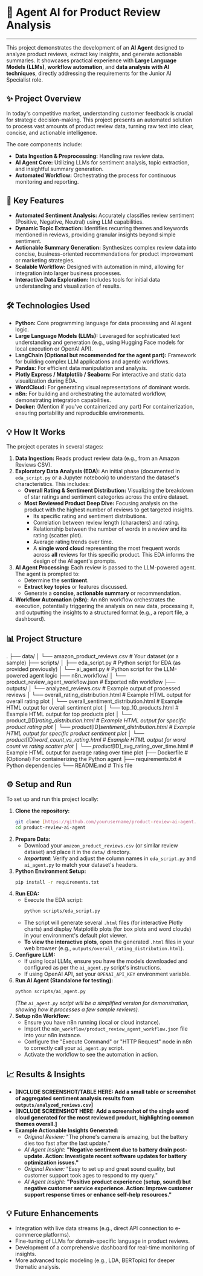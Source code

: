 # 🤖 Agent AI for Product Review Analysis

---

This project demonstrates the development of an **AI Agent** designed to analyze product reviews, extract key insights, and generate actionable summaries. It showcases practical experience with **Large Language Models (LLMs)**, **workflow automation**, and **data analysis with AI techniques**, directly addressing the requirements for the Junior AI Specialist role.

## ✨ Project Overview

In today's competitive market, understanding customer feedback is crucial for strategic decision-making. This project presents an automated solution to process vast amounts of product review data, turning raw text into clear, concise, and actionable intelligence.

The core components include:

* **Data Ingestion & Preprocessing:** Handling raw review data.
* **AI Agent Core:** Utilizing LLMs for sentiment analysis, topic extraction, and insightful summary generation.
* **Automated Workflow:** Orchestrating the process for continuous monitoring and reporting.

## 🚀 Key Features

* **Automated Sentiment Analysis:** Accurately classifies review sentiment (Positive, Negative, Neutral) using LLM capabilities.
* **Dynamic Topic Extraction:** Identifies recurring themes and keywords mentioned in reviews, providing granular insights beyond simple sentiment.
* **Actionable Summary Generation:** Synthesizes complex review data into concise, business-oriented recommendations for product improvement or marketing strategies.
* **Scalable Workflow:** Designed with automation in mind, allowing for integration into larger business processes.
* **Interactive Data Exploration:** Includes tools for initial data understanding and visualization of results.

## 🛠️ Technologies Used

* **Python:** Core programming language for data processing and AI agent logic.
* **Large Language Models (LLMs):** Leveraged for sophisticated text understanding and generation (e.g., using Hugging Face models for local execution or OpenAI API).
* **LangChain (Optional but recommended for the agent part):** Framework for building complex LLM applications and agentic workflows.
* **Pandas:** For efficient data manipulation and analysis.
* **Plotly Express / Matplotlib / Seaborn:** For interactive and static data visualization during EDA.
* **WordCloud:** For generating visual representations of dominant words.
* **n8n:** For building and orchestrating the automated workflow, demonstrating integration capabilities.
* **Docker:** (Mention if you've containerized any part) For containerization, ensuring portability and reproducible environments.

## 💡 How It Works

The project operates in several stages:

1.  **Data Ingestion:** Reads product review data (e.g., from an Amazon Reviews CSV).
2.  **Exploratory Data Analysis (EDA):** An initial phase (documented in `eda_script.py` or a Jupyter notebook) to understand the dataset's characteristics. This includes:
    * **Overall Rating & Sentiment Distribution:** Visualizing the breakdown of star ratings and sentiment categories across the entire dataset.
    * **Most Reviewed Product Deep Dive:** Focusing analysis on the product with the highest number of reviews to get targeted insights.
        * Its specific rating and sentiment distributions.
        * Correlation between review length (characters) and rating.
        * Relationship between the number of words in a review and its rating (scatter plot).
        * Average rating trends over time.
        * A **single word cloud** representing the most frequent words across **all** reviews for this specific product.
    This EDA informs the design of the AI agent's prompts.
3.  **AI Agent Processing:** Each review is passed to the LLM-powered agent. The agent is prompted to:
    * Determine the **sentiment**.
    * **Extract key topics** or features discussed.
    * Generate a **concise, actionable summary** or recommendation.
4.  **Workflow Automation (n8n):** An n8n workflow orchestrates the execution, potentially triggering the analysis on new data, processing it, and outputting the insights to a structured format (e.g., a report file, a dashboard).

## 📊 Project Structure

.
├── data/
│   └── amazon_product_reviews.csv  # Your dataset (or a sample)
├── scripts/
│   ├── eda_script.py               # Python script for EDA (as provided previously)
│   └── ai_agent.py                 # Python script for the LLM-powered agent logic
├── n8n_workflow/
│   └── product_review_agent_workflow.json # Exported n8n workflow
├── outputs/
│   └── analyzed_reviews.csv        # Example output of processed reviews
│   └── overall_rating_distribution.html # Example HTML output for overall rating plot
│   └── overall_sentiment_distribution.html # Example HTML output for overall sentiment plot
│   └── top_10_products.html        # Example HTML output for top products plot
│   └── product_[ID]_rating_distribution.html # Example HTML output for specific product rating plot
│   └── product_[ID]_sentiment_distribution.html # Example HTML output for specific product sentiment plot
│   └── product_[ID]_word_count_vs_rating.html # Example HTML output for word count vs rating scatter plot
│   └── product_[ID]_avg_rating_over_time.html # Example HTML output for average rating over time plot
├── Dockerfile                      # (Optional) For containerizing the Python agent
├── requirements.txt                # Python dependencies
└── README.md                       # This file


## ⚙️ Setup and Run

To set up and run this project locally:

1.  **Clone the repository:**
    ```bash
    git clone [https://github.com/yourusername/product-review-ai-agent.git](https://github.com/yourusername/product-review-ai-agent.git)
    cd product-review-ai-agent
    ```
2.  **Prepare Data:**
    * Download your `amazon_product_reviews.csv` (or similar review dataset) and place it in the `data/` directory.
    * **_Important_**: Verify and adjust the column names in `eda_script.py` and `ai_agent.py` to match your dataset's headers.
3.  **Python Environment Setup:**
    ```bash
    pip install -r requirements.txt
    ```
4.  **Run EDA:**
    * Execute the EDA script:
        ```bash
        python scripts/eda_script.py
        ```
    * The script will generate several `.html` files (for interactive Plotly charts) and display Matplotlib plots (for box plots and word clouds) in your environment's default plot viewer.
    * **To view the interactive plots**, open the generated `.html` files in your web browser (e.g., `outputs/overall_rating_distribution.html`).
5.  **Configure LLM:**
    * If using local LLMs, ensure you have the models downloaded and configured as per the `ai_agent.py` script's instructions.
    * If using OpenAI API, set your `OPENAI_API_KEY` environment variable.
6.  **Run AI Agent (Standalone for testing):**
    ```bash
    python scripts/ai_agent.py
    ```
    *(The `ai_agent.py` script will be a simplified version for demonstration, showing how it processes a few sample reviews).*
7.  **Setup n8n Workflow:**
    * Ensure you have n8n running (local or cloud instance).
    * Import the `n8n_workflow/product_review_agent_workflow.json` file into your n8n instance.
    * Configure the "Execute Command" or "HTTP Request" node in n8n to correctly call your `ai_agent.py` script.
    * Activate the workflow to see the automation in action.

## 📈 Results & Insights

* **[INCLUDE SCREENSHOT/TABLE HERE: Add a small table or screenshot of aggregated sentiment analysis results from `outputs/analyzed_reviews.csv`]**
* **[INCLUDE SCREENSHOT HERE: Add a screenshot of the single word cloud generated for the most reviewed product, highlighting common themes overall.]**
* **Example Actionable Insights Generated:**
    * *Original Review:* "The phone's camera is amazing, but the battery dies too fast after the last update."
    * *AI Agent Insight:* **"Negative sentiment due to battery drain post-update. Action: Investigate recent software updates for battery optimization issues."**
    * *Original Review:* "Easy to set up and great sound quality, but customer support took ages to respond to my query."
    * *AI Agent Insight:* **"Positive product experience (setup, sound) but negative customer service experience. Action: Improve customer support response times or enhance self-help resources."**

## 💡 Future Enhancements

* Integration with live data streams (e.g., direct API connection to e-commerce platforms).
* Fine-tuning of LLMs for domain-specific language in product reviews.
* Development of a comprehensive dashboard for real-time monitoring of insights.
* More advanced topic modeling (e.g., LDA, BERTopic) for deeper thematic analysis.
